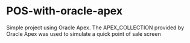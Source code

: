 # POS-with-oracle-apex
Simple project using Oracle Apex. The APEX_COLLECTION provided by Oracle Apex was used to simulate a quick point of sale screen 
